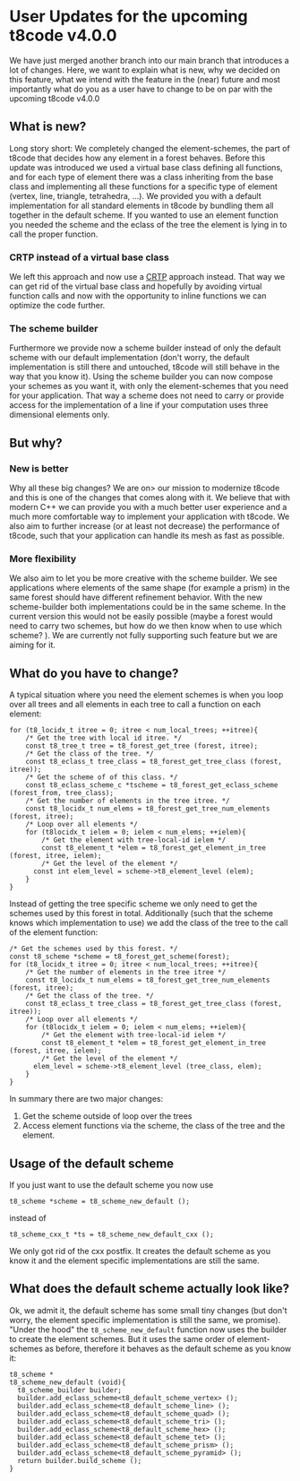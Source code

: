 # User Updates for the upcoming t8code v4.0.0

We have just merged another branch into our main branch that introduces a lot of changes. Here, we want to explain what is new, why we decided on this feature, what we intend with the feature in the (near) future and most importantly what do you as a user have to change to be on par with the upcoming t8code v4.0.0

## What is new?
Long story short: We completely changed the element-schemes, the part of t8code that decides how any element in a forest behaves. Before this update was introduced we used a virtual base class defining all functions, and for each type of element there was a class inheriting from the base class and implementing all these functions for a specific type of element (vertex, line, triangle, tetrahedra, ...). 
We provided you with a default implementation for all standard elements in t8code by bundling them all together in the default scheme. 
If you wanted to use an element function you needed the scheme and the eclass of the tree the element is lying in to call the proper function. 

### CRTP instead of a virtual base class
We left this approach and now use a [CRTP](https://www.fluentcpp.com/2017/05/16/what-the-crtp-brings-to-code/) approach instead. That way we can get rid of the virtual base class and hopefully by avoiding virtual function calls and now with the opportunity to inline functions we can optimize the code further. 

### The scheme builder
Furthermore we provide now a scheme builder instead of only the default scheme with our default implementation (don't worry, the default implementation is still there and untouched, t8code will still behave in the way that you know it). 
Using the scheme builder you can now compose your schemes as you want it, with only the element-schemes that you need for your application. That way a scheme does not need to carry or provide access for the implementation of a line if your computation uses three dimensional elements only. 

## But why?
### New is better
Why all these big changes? We are on> our mission to modernize t8code and this is one of the changes that comes along with it. We believe that with modern C++ we can provide you with a much better user experience and a much more comfortable way to implement your application with t8code. We also aim to further increase (or at least not decrease) the performance of t8code, such that your application can handle its mesh as fast as possible.

### More flexibility
We also aim to let you be more creative with the scheme builder. We see applications where elements of the same shape (for example a prism) in the same forest should have different refinement behavior. With the new scheme-builder both implementations could be in the same scheme. In the current version this would not be easily possible (maybe a forest would need to carry two schemes, but how do we then know when to use which scheme? ). We are currently not fully supporting such feature but we are aiming for it. 

## What do you have to change?
A typical situation where you need the element schemes is when you loop over all trees and all elements in each tree to call a function on each element:

    for (t8_locidx_t itree = 0; itree < num_local_trees; ++itree){
	    /* Get the tree with local id itree. */
	    const t8_tree_t tree = t8_forest_get_tree (forest, itree);
	    /* Get the class of the tree. */
	    const t8_eclass_t tree_class = t8_forest_get_tree_class (forest, itree));
	    /* Get the scheme of of this class. */
	    const t8_eclass_scheme_c *tscheme = t8_forest_get_eclass_scheme (forest_from, tree_class);
	    /* Get the number of elements in the tree itree. */
	    const t8_locidx_t num_elems = t8_forest_get_tree_num_elements (forest, itree);
	    /* Loop over all elements */
	    for (t8locidx_t ielem = 0; ielem < num_elems; ++ielem){
		    /* Get the element with tree-local-id ielem */
		    const t8_element_t *elem = t8_forest_get_element_in_tree (forest, itree, ielem);
		    /* Get the level of the element */
	      const int elem_level = scheme->t8_element_level (elem);
	    }
	}

Instead of getting the tree specific scheme we only need to get the schemes used by this forest in total. Additionally (such that the scheme knows which implementation to use) we add the class of the tree to the call of the element function:

    /* Get the schemes used by this forest. */
    const t8_scheme *scheme = t8_forest_get_scheme(forest);
    for (t8_locidx_t itree = 0; itree < num_local_trees; ++itree){
	    /* Get the number of elements in the tree itree */
	    const t8_locidx_t num_elems = t8_forest_get_tree_num_elements (forest, itree);
	    /* Get the class of the tree. */
	    const t8_eclass_t tree_class = t8_forest_get_tree_class (forest, itree));
	    /* Loop over all elements */
	    for (t8locidx_t ielem = 0; ielem < num_elems; ++ielem){
		    /* Get the element with tree-local-id ielem */
		    const t8_element_t *elem = t8_forest_get_element_in_tree (forest, itree, ielem);
		    /* Get the level of the element */
	      elem_level = scheme->t8_element_level (tree_class, elem);
	    }
	}

In summary there are two major changes:
 1. Get the scheme outside of loop over the trees
 2. Access element functions via the scheme, the class of the tree and the element.

## Usage of the default scheme
If you just want to use the default scheme you now use

    t8_scheme *scheme = t8_scheme_new_default ();

instead of

    t8_scheme_cxx_t *ts = t8_scheme_new_default_cxx ();
We only got rid of the cxx postfix. It creates the default scheme as you know it and the element specific implementations are still the same. 

## What does the default scheme actually look like?
Ok, we admit it, the default scheme has some small tiny changes (but don't worry, the element specific implementation is still the same, we promise). 
"Under the hood" the `t8_scheme_new_default` function now uses the builder to create the element schemes. But it uses the same order of element-schemes as before, therefore it behaves as the default scheme as you know it:

    t8_scheme *
    t8_scheme_new_default (void){
      t8_scheme_builder builder;
      builder.add_eclass_scheme<t8_default_scheme_vertex> ();
      builder.add_eclass_scheme<t8_default_scheme_line> ();
      builder.add_eclass_scheme<t8_default_scheme_quad> ();
      builder.add_eclass_scheme<t8_default_scheme_tri> ();
      builder.add_eclass_scheme<t8_default_scheme_hex> ();
      builder.add_eclass_scheme<t8_default_scheme_tet> ();
      builder.add_eclass_scheme<t8_default_scheme_prism> ();
      builder.add_eclass_scheme<t8_default_scheme_pyramid> ();
      return builder.build_scheme ();
	}